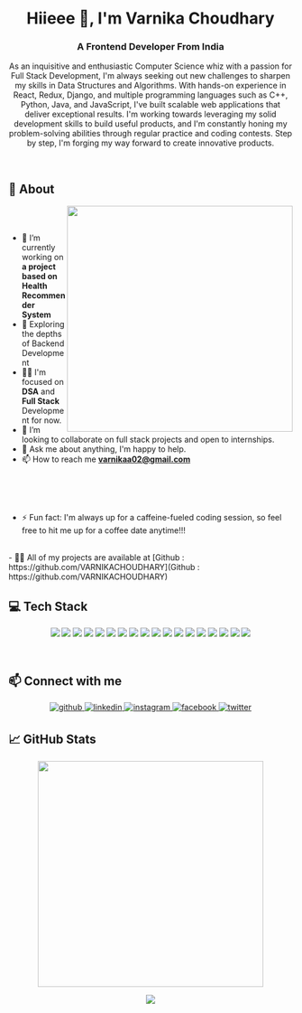 <h1 align="center">Hiieee 👋, I'm Varnika Choudhary</h1>
<h3 align="center">A Frontend Developer From India</h3>

<p align="center">As an inquisitive and enthusiastic Computer Science whiz with a passion for Full Stack Development, I'm always seeking out new challenges to sharpen my skills in Data Structures and Algorithms. With hands-on experience in React, Redux, Django, and multiple programming languages such as C++, Python, Java, and JavaScript, I've built scalable web applications that deliver exceptional results. I'm working towards leveraging my solid development skills to build useful products, and I'm constantly honing my problem-solving abilities through regular practice and coding contests. Step by step, I'm forging my way forward to create innovative products. </p>

<br>

## 🧐 About
<img align="right" src="https://user-images.githubusercontent.com/74038190/221352975-94759904-aa4c-4032-a8ab-b546efb9c478.gif" width="400">
<br><br>

- 🔭 I’m currently working on **a project based on Health Recommender System**
- 🔭 Exploring the depths of Backend Development
- 👨‍💻 I'm focused on **DSA** and **Full Stack** Development for now.
- 🤝 I’m looking to collaborate on full stack projects and open to internships.
-  💬 Ask me about anything, I'm happy to help.
-  📫 How to reach me **varnikaa02@gmail.com**
<br>
<br>
<br>

- ⚡ Fun fact: I'm always up for a caffeine-fueled coding session, so feel free to hit me up for a coffee date anytime!!!


<br>
- 👨‍💻 All of my projects are available at [Github : https://github.com/VARNIKACHOUDHARY](Github : https://github.com/VARNIKACHOUDHARY)

## 💻 Tech Stack

<p align="center"><img src="https://img.shields.io/badge/C-563D7C?style=for-the-badge&logo=c&logoColor=white"/> 
<img src="https://img.shields.io/badge/C%2B%2B-000000?style=for-the-badge&logo=c%2B%2B&logoColor=white"/> 
<img src="https://img.shields.io/badge/Python-563D7C?style=for-the-badge&logo=python&logoColor=white"/> 
<img src="https://img.shields.io/badge/HTML-000000?style=for-the-badge&logo=html5&logoColor=white"/> 
<img src="https://img.shields.io/badge/CSS-563D7C?&style=for-the-badge&logo=css3&logoColor=white"/> 
<img src="https://img.shields.io/badge/Redux-000000?style=for-the-badge&logo=redux&logoColor=white"/> 
<img src="https://img.shields.io/badge/Bootstrap-563D7C?style=for-the-badge&logo=bootstrap&logoColor=white"/> 
<img src="https://img.shields.io/badge/JavaScript-000000?style=for-the-badge&logo=javascript&logoColor=black"/> 
<img src="https://img.shields.io/badge/Django-563D7C?style=for-the-badge&logo=django&logoColor=white"/>
<img src="https://img.shields.io/badge/React-000000?style=for-the-badge&logo=react&logoColor=61DAFB"/> 
<img src="https://img.shields.io/badge/React_Router-563D7C?style=for-the-badge&logo=react-router&logoColor=white"> 
<img src="https://img.shields.io/badge/java-000000?style=for-the-badge&logo=java&logoColor=white" />

<img src="https://img.shields.io/badge/Visual Studio Code-563D7C?style=for-the-badge&logo=visual-studio-code&logoColor=white"/>
<img src="https://img.shields.io/badge/GithubPages-000000?style=for-the-badge&logo=sqlite&logoColor=white"/>
<img src="https://img.shields.io/badge/SQLite-563D7C?style=for-the-badge&logo=sqlite&logoColor=white"/>
<img src="https://img.shields.io/badge/firebase-000000?style=for-the-badge&logo=firebase&logoColor=black"/>
<img src="https://img.shields.io/badge/Netlify-563D7C?style=for-the-badge&logo=netlify&logoColor=white"/> 
<img src="https://img.shields.io/badge/Git-000000?style=for-the-badge&logo=git&logoColor=white"/>
	
</p>

<br>

## 📫 Connect with me
<p align="center">
<a href="https://github.com/VARNIKACHOUDHARY">
<img src=https://img.shields.io/badge/github-%2324292e.svg?&style=for-the-badge&logo=github&logoColor=white alt=github style="margin-bottom: 5px;" />
</a>
<a href="https://www.linkedin.com/in/varnika-choudhary-4a1b43197/" target="_blank">
<img src=https://img.shields.io/badge/linkedin-%231E77B5.svg?&style=for-the-badge&logo=linkedin&logoColor=white alt=linkedin style="margin-bottom: 5px;" />
</a>
<a href="https://instagram.com/https://www.instagram.com/varnika__choudhary/" target="_blank">
<img src=https://img.shields.io/badge/instagram-%23000000.svg?&style=for-the-badge&logo=instagram&logoColor=white alt=instagram style="margin-bottom: 5px;" />
</a>
<a href="https://www.facebook.com/" target="_blank">
<img src=https://img.shields.io/badge/facebook-%232E87FB.svg?&style=for-the-badge&logo=facebook&logoColor=white alt=facebook style="margin-bottom: 5px;" />
</a>
<a href="https://twitter.com/VarnikaChoudha7" target="_blank">
<img src=https://img.shields.io/badge/twitter-%2300acee.svg?&style=for-the-badge&logo=twitter&logoColor=white alt=twitter style="margin-bottom: 5px;" />
</a>
</p>
</p>

## &#x1f4c8; GitHub Stats
<!-- <div align="center">
<a href="https://github.com/varnikachoudhary/varnikachoudhary">
  <img align="center" src="https://github-readme-stats.vercel.app/api/top-langs/?username=varnikachoudhary&hide=java,html,tex&title_color=ffffff&text_color=c9cacc&icon_color=2bbc8a&bg_color=1d1f21" />
</a>
<a href="https://github.com/varnikachoudhary/varnikachoudhary">
  <img align="center" src="https://github-readme-stats.vercel.app/api?username=varnikachoudhary&show_icons=true&line_height=27&count_private=true&title_color=ffffff&text_color=c9cacc&icon_color=2bbc8a&bg_color=1d1f21" alt="Varnika's GitHub Stats" />
</a>
	 -->
<!-- <p align="center"><img src="https://github-readme-stats.vercel.app/api/top-langs/?username=varnikachoudhary&layout=compact&hide=TSQL&theme=nightowl"></p> -->
<p align="center" ><img src="https://github-readme-stats.vercel.app/api?username=varnikachoudhary&count_private=true&show_icons=true&&theme=nightowl&include_all_commits=true" width="400"></p> 
<p align="center" ><img src="https://github-readme-streak-stats.herokuapp.com?user=varnikachoudhary&theme=nightowl"></p>	

<br>
<br>








